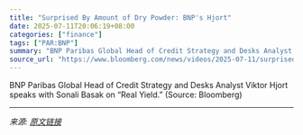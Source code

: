```yaml
---
title: "Surprised By Amount of Dry Powder: BNP's Hjort"
date: 2025-07-11T20:06:19+08:00
categories: ["finance"]
tags: ["PAR:BNP"]
summary: "BNP Paribas Global Head of Credit Strategy and Desks Analyst Viktor Hjort speaks with Sonali Basak on “Real Yield.” (Source: Bloomberg)"
source_url: "https://www.bloomberg.com/news/videos/2025-07-11/surprised-by-amount-of-dry-powder-bnp-s-hjort-video"
---
```


BNP Paribas Global Head of Credit Strategy and Desks Analyst Viktor Hjort speaks with Sonali Basak on “Real Yield.” (Source: Bloomberg)

---

*来源: [原文链接](https://www.bloomberg.com/news/videos/2025-07-11/surprised-by-amount-of-dry-powder-bnp-s-hjort-video)*
